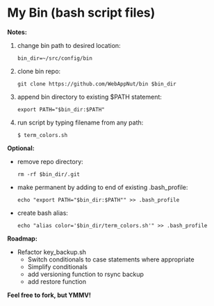 # My Bin (bash script files)

**Notes:**

1. change bin path to desired location:

    `bin_dir=~/src/config/bin`

2. clone bin repo:

    `git clone https://github.com/WebAppNut/bin $bin_dir`

3. append bin directory to existing $PATH statement:

    `export PATH="$bin_dir:$PATH"`

4. run script by typing filename from any path:

    `$ term_colors.sh`

**Optional:**

-   remove repo directory:

    `rm -rf $bin_dir/.git`

-   make permanent by adding to end of existing .bash_profile:

    `echo "export PATH="$bin_dir:$PATH"" >> .bash_profile`

-   create bash alias:

    `echo "alias color='$bin_dir/term_colors.sh'" >> .bash_profile`

**Roadmap:**

-   Refactor key_backup.sh
    -   Switch conditionals to case statements where appropriate
    -   Simplify conditionals
    -   add versioning function to rsync backup
    -   add restore function

**Feel free to fork, but YMMV!**
